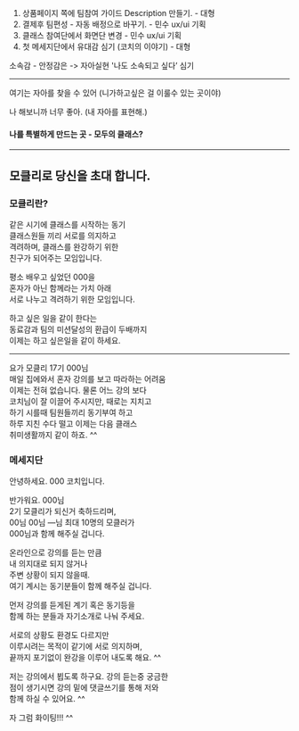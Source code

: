 1. 상품페이지 쪽에 팀참여 가이드 Description 만들기. - 대형
2. 결제후 팀편성 - 자동 배정으로 바꾸기.  - 민수 ux/ui 기획
3. 클래스 참여단에서 화면단 변경 - 민수 ux/ui 기획
4. 첫 메세지단에서 유대감 심기 (코치의 이야기) - 대형

소속감 - 안정감은 -> 자아실현
'나도 소속되고 싶다’ 심기

---------------------------------------------------------------------

여기는 자아를 찾을 수 있어 (니가하고싶은 걸 이룰수 있는 곳이야)    

나 해보니까 너무 좋아. (내 자아를 표현해.)

#### 나를 특별하게 만드는 곳 - 모두의 클래스?

------------------------------------------------------------

## 모클리로 당신을 초대 합니다. 

### 모클리란?

같은 시기에 클래스를 시작하는 동기     
클래스원들 끼리 서로를 의지하고    
격려하며, 클래스를 완강하기 위한    
친구가 되어주는 모임입니다.     
  
평소 배우고 싶었던 000을     
혼자가 아닌 함께라는 가치 아래     
서로 나누고 격려하기 위한 모임입니다.     

하고 싶은 일을 같이 한다는     
동료감과 팀의 미션달성의 환급이 두배까지    
이제는 하고 싶은일을 같이 하세요.      

----------------------------------------------------------------
요가 모클리 17기 000님   
매일 집에와서 혼자 강의를 보고 따라하는 어려움    
이제는 전혀 없습니다. 물론 어느 강의 보다     
코치님이 잘 이끌어 주시지만, 때로는 지치고     
하기 시를때 팀원들끼리 동기부여 하고      
하루 지친 수다 떨고 이제는 다음 클래스      
취미생활까지 같이 하죠. ^^    

### 메세지단

안녕하세요. 000 코치입니다. 

반가워요. 000님    
2기 모클리가 되신거 축하드리며,      
00님 00님 —님 최대 10명의 모클러가     
000님과 함께 해주실 겁니다. 

온라인으로 강의를 듣는 만큼       
내 의지대로 되지 않거나      
주변 상황이 되지 않을때.       
여기 계시는 동기분들이 함께 해주실 겁니다.    
       
먼저 강의를 듣게된 계기 혹은 동기등을     
함께 하는 분들과 자기소개로 나눠 주세요.      
      
서로의 상황도 환경도 다르지만        
이루시려는 목적이 같기에 서로 의지하며,        
끝까지 포기없이 완강을 이루어 내도록 해요. ^^    
     
저는 강의에서 뵙도록 하구요. 강의 듣는중 궁금한      
점이 생기시면 강의 밑에 댓글쓰기를 통해 저와     
함께 하실 수 있어요. ^^      
      
자 그럼 화이팅!!! ^^      
  


